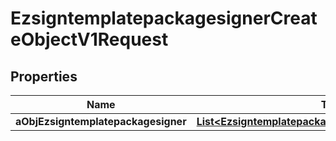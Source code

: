 

# EzsigntemplatepackagesignerCreateObjectV1Request

## Properties

Name | Type | Description | Notes
------------ | ------------- | ------------- | -------------
**aObjEzsigntemplatepackagesigner** | [**List&lt;EzsigntemplatepackagesignerRequestCompound&gt;**](EzsigntemplatepackagesignerRequestCompound.md) |  | 





